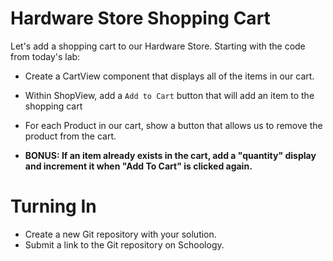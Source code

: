 # Hardware Store Shopping Cart

Let's add a shopping cart to our Hardware Store. Starting with the code from today's lab:

* Create a CartView component that displays all of the items in our cart.
* Within ShopView, add a `Add to Cart` button that will add an item to the shopping cart
* For each Product in our cart, show a button that allows us to remove the product from the cart.

* **BONUS: If an item already exists in the cart, add a "quantity" display and increment it when "Add To Cart" is clicked again.**

# Turning In

* Create a new Git repository with your solution.
* Submit a link to the Git repository on Schoology.
